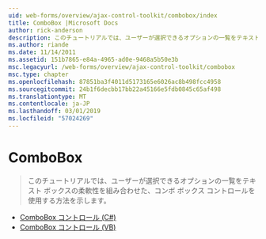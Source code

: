 ```yaml
---
uid: web-forms/overview/ajax-control-toolkit/combobox/index
title: ComboBox |Microsoft Docs
author: rick-anderson
description: このチュートリアルでは、ユーザーが選択できるオプションの一覧をテキスト ボックスの柔軟性を組み合わせた、コンボ ボックス コントロールを使用する方法を示します。
ms.author: riande
ms.date: 11/14/2011
ms.assetid: 151b7865-e84a-4965-ad0e-9468a5b50e3b
msc.legacyurl: /web-forms/overview/ajax-control-toolkit/combobox
msc.type: chapter
ms.openlocfilehash: 87851ba3f4011d5173165e6026ac8b498fcc4958
ms.sourcegitcommit: 24b1f6decbb17bb22a45166e5fdb0845c65af498
ms.translationtype: MT
ms.contentlocale: ja-JP
ms.lasthandoff: 03/01/2019
ms.locfileid: "57024269"
---
```

<a name="combobox"></a>ComboBox
====================
> このチュートリアルでは、ユーザーが選択できるオプションの一覧をテキスト ボックスの柔軟性を組み合わせた、コンボ ボックス コントロールを使用する方法を示します。


- [ComboBox コントロール (C#)](how-do-i-use-the-combobox-control-cs.md)
- [ComboBox コントロール (VB)](how-do-i-use-the-combobox-control-vb.md)
